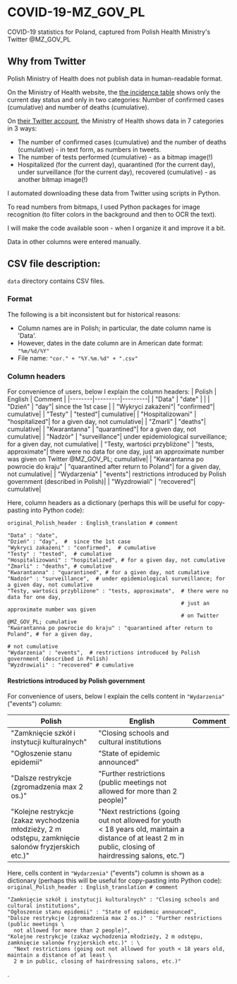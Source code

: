 # COVID-19-MZ_GOV_PL
COVID-19 statistics for Poland, captured from Polish Health Ministry's Twitter @MZ_GOV_PL

## Why from Twitter

Polish Ministry of Health does not publish data in human-readable format.

On the Ministry of Health website, the <a href="https://www.gov.pl/web/koronawirus/wykaz-zarazen-koronawirusem-sars-cov-2">the incidence table</a> shows only the current day status and only in two categories: Number of confirmed cases (cumulative) and number of deaths (cumulative).

On <a href="https://twitter.com/MZ_GOV_PL">their Twitter account</a>, the Ministry of Health shows data in 7 categories in 3 ways:

* The number of confirmed cases (cumulative) and the number of deaths (cumulative) - in text form, as numbers in tweets.
* The number of tests performed (cumulative) - as a bitmap image(!)
* Hospitalized (for the current day), quarantined (for the current day), under surveillance (for the current day), recovered (cumulative) - as another bitmap image(!)

I automated downloading these data from Twitter using scripts in Python.

To read numbers from bitmaps, I used Python packages for image recognition (to filter colors in the background and then to OCR the text).

I will make the code available soon - when I organize it and improve it a bit.

Data in other columns were entered manually.
## CSV file description:
`data` directory contains CSV files.
### Format
The following is a bit inconsistent but for historical reasons: 
* Column names are in Polish; in particular, the date column name is 'Data'. 
* However, dates in the date column are in American date format: `"%m/%d/%Y"`
* File name: `"cor." + "%Y.%m.%d" + ".csv"`

### Column headers
For convenience of users, below I explain the column headers:
| Polish | English | Comment |
|--------|---------|---------|
| "Data" |  "date" |         | 
| "Dzień" |  "day"|   since the 1st case | 
| "Wykryci zakażeni"| "confirmed"|  cumulative| 
| "Testy" |  "tested"|  cumulative| 
| "Hospitalizowani" |  "hospitalized"| for a given day, not cumulative| 
| "Zmarli" |  "deaths"|  cumulative| 
| "Kwarantanna" |  "quarantined"| for a given day, not cumulative| 
| "Nadzór" |  "surveillance"|   under epidemiological surveillance; for a given day, not cumulative| 
| "Testy, wartości przybliżone" |  "tests, approximate"|  there were no data for one day, just an approximate number was given on Twitter @MZ_GOV_PL; cumulative| 
| "Kwarantanna po powrocie do kraju" | "quarantined after return to Poland"| for a given day, not cumulative| 
| "Wydarzenia" | "events"| restrictions introduced by Polish government (described in Polish)| 
| "Wyzdrowiali" |  "recovered"|  cumulative| 

Here, column headers as a dictionary (perhaps this will be useful for copy-pasting into Python code): 

`original_Polish_header : English_translation # comment` 

```
"Data" : "date", 
"Dzień" : "day",  #  since the 1st case 
"Wykryci zakażeni" : "confirmed",  # cumulative
"Testy" : "tested",  # cumulative
"Hospitalizowani" : "hospitalized", # for a given day, not cumulative
"Zmarli" : "deaths", # cumulative
"Kwarantanna" : "quarantined", # for a given day, not cumulative
"Nadzór" : "surveillance",  # under epidemiological surveillance; for a given day, not cumulative
"Testy, wartości przybliżone" : "tests, approximate",  # there were no data for one day, 
                                                       # just an approximate number was given 
                                                       # on Twitter @MZ_GOV_PL; cumulative
"Kwarantanna po powrocie do kraju" : "quarantined after return to Poland", # for a given day,
                                                                           # not cumulative
"Wydarzenia" : "events",  # restrictions introduced by Polish government (described in Polish)
"Wyzdrowiali" : "recovered" # cumulative
```
#### Restrictions introduced by Polish government
For convenience of users, below I explain the cells content in `"Wydarzenia"` ("events") column: 

| Polish | English | Comment |
|--------|---------|---------|
|"Zamknięcie szkół i instytucji kulturalnych"| "Closing schools and cultural institutions|
|"Ogłoszenie stanu epidemii"|"State of epidemic announced"|
|"Dalsze restrykcje (zgromadzenia max 2 os.)" | "Further restrictions (public meetings  not allowed for more than 2 people)"|
|"Kolejne restrykcje (zakaz wychodzenia młodzieży, 2 m odstępu, zamknięcie salonów fryzjerskich etc.)" | "Next restrictions (going out not allowed for youth < 18 years old, maintain a distance of at least  2 m in public, closing of hairdressing salons, etc.")|

Here, cells content in `"Wydarzenia"` ("events") column is shown as a dictionary (perhaps this will be useful for copy-pasting into Python code): 
`original_Polish_header : English_translation # comment` 

```
"Zamknięcie szkół i instytucji kulturalnych" : "Closing schools and cultural institutions",
"Ogłoszenie stanu epidemii" : "State of epidemic announced",
"Dalsze restrykcje (zgromadzenia max 2 os.)" : "Further restrictions (public meetings \
  not allowed for more than 2 people)",
"Kolejne restrykcje (zakaz wychodzenia młodzieży, 2 m odstępu, zamknięcie salonów fryzjerskich etc.)" : \
  "Next restrictions (going out not allowed for youth < 18 years old, maintain a distance of at least \
  2 m in public, closing of hairdressing salons, etc.)"
```
.